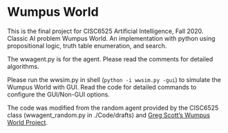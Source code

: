 # Wumpus World

This is the final project for CISC6525 Artificial Intelligence, Fall 2020. Classic AI problem Wumpus World. An implementation with python using propositional logic, truth table enumeration, and search.

The wwagent.py is for the agent. Please read the comments for detailed algorithms.

Please run the wwsim.py in shell (`python -i wwsim.py -gui`) to simulate the Wumpus World with GUI. Read the code for detailed commands to configure the GUI/Non-GUI options.

The code was modified from the random agent provided by the CISC6525 class (wwagent_random.py in ./Code/drafts) and [Greg Scott’s Wumpus World Project](https://github.com/gregscott94/wumpus-world).
